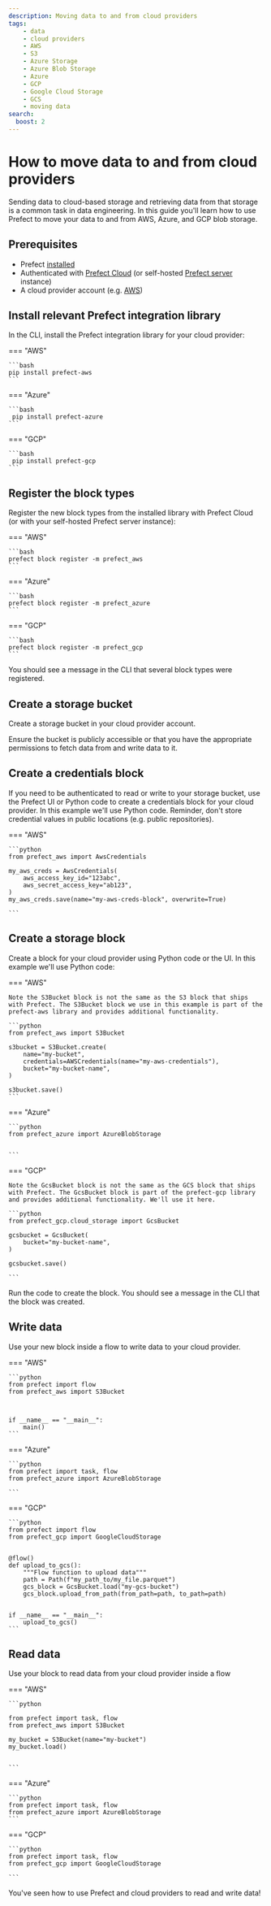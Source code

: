 ```yaml
---
description: Moving data to and from cloud providers
tags:
    - data
    - cloud providers
    - AWS
    - S3
    - Azure Storage
    - Azure Blob Storage
    - Azure
    - GCP
    - Google Cloud Storage
    - GCS
    - moving data
search:
  boost: 2
---
```


# How to move data to and from cloud providers

Sending data to cloud-based storage and retrieving data from that storage is a common task in data engineering. In this guide you'll learn how to use Prefect to move your data to and from AWS, Azure, and GCP blob storage.

## Prerequisites 
- Prefect [installed](/getting-started/installation/)
- Authenticated with [Prefect Cloud](/cloud/cloud-quickstart/) (or self-hosted [Prefect server](/guides/host/) instance)
- A cloud provider account (e.g. [AWS](https://aws.amazon.com/))

## Install relevant Prefect integration library
In the CLI, install the Prefect integration library for your cloud provider:

=== "AWS"

    ```bash
    pip install prefect-aws
    ```

=== "Azure"

    ```bash
     pip install prefect-azure
    ```

=== "GCP"

    ```bash
     pip install prefect-gcp
    ```

## Register the block types
Register the new block types from the installed library with Prefect Cloud (or with your self-hosted Prefect server instance):

=== "AWS"

    ```bash
    prefect block register -m prefect_aws  
    ```

=== "Azure"

    ```bash
    prefect block register -m prefect_azure
    ```

=== "GCP"

    ```bash
    prefect block register -m prefect_gcp
    ```

You should see a message in the CLI that several block types were registered.

## Create a storage bucket
Create a storage bucket in your cloud provider account.

Ensure the bucket is publicly accessible or that you have the appropriate permissions to fetch data from and write data to it. 

## Create a credentials block 
If you need to be authenticated to read or write to your storage bucket, use the Prefect UI or Python code to create a credentials block for your cloud provider. In this example we'll use Python code. Reminder, don't store credential values in public locations (e.g. public repositories).

=== "AWS"

    ```python
    from prefect_aws import AwsCredentials

    my_aws_creds = AwsCredentials(
        aws_access_key_id="123abc",
        aws_secret_access_key="ab123",
    )
    my_aws_creds.save(name="my-aws-creds-block", overwrite=True)

    ```
## Create a storage block
Create a block for your cloud provider using Python code or the UI. In this example we'll use Python code:

=== "AWS"

    Note the S3Bucket block is not the same as the S3 block that ships with Prefect. The S3Bucket block we use in this example is part of the prefect-aws library and provides additional functionality. 

    ```python
    from prefect_aws import S3Bucket

    s3bucket = S3Bucket.create(
        name="my-bucket",
        credentials=AWSCredentials(name="my-aws-credentials"),
        bucket="my-bucket-name",
    )

    s3bucket.save()
    ```

=== "Azure"

    ```python
    from prefect_azure import AzureBlobStorage


    ```

=== "GCP"

    Note the GcsBucket block is not the same as the GCS block that ships with Prefect. The GcsBucket block is part of the prefect-gcp library and provides additional functionality. We'll use it here.

    ```python
    from prefect_gcp.cloud_storage import GcsBucket

    gcsbucket = GcsBucket(
        bucket="my-bucket-name",
    )

    gcsbucket.save()

    ```

Run the code to create the block. You should see a message in the CLI that the block was created.


## Write data
Use your new block inside a flow to write data to your cloud provider.

=== "AWS"

    ```python
    from prefect import flow
    from prefect_aws import S3Bucket



    if __name__ == "__main__":
        main()
    ```


=== "Azure"

    ```python
    from prefect import task, flow
    from prefect_azure import AzureBlobStorage

    ```

=== "GCP"

    ```python
    from prefect import flow
    from prefect_gcp import GoogleCloudStorage


    @flow()
    def upload_to_gcs():
        """Flow function to upload data"""
        path = Path(f"my_path_to/my_file.parquet")
        gcs_block = GcsBucket.load("my-gcs-bucket")
        gcs_block.upload_from_path(from_path=path, to_path=path)


    if __name__ == "__main__":
        upload_to_gcs()
    ```

## Read data   
 
Use your block to read data from your cloud provider inside a flow

=== "AWS"

    ```python

    from prefect import task, flow
    from prefect_aws import S3Bucket

    my_bucket = S3Bucket(name="my-bucket")
    my_bucket.load()
    

    ```

=== "Azure"

    ```python
    from prefect import task, flow
    from prefect_azure import AzureBlobStorage
    ```

=== "GCP"

    ```python
    from prefect import task, flow
    from prefect_gcp import GoogleCloudStorage

    ```



You've seen how to use Prefect and cloud providers to read and write data!
